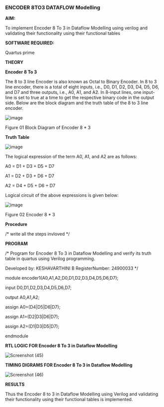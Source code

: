 ### ENCODER 8TO3 DATAFLOW Modelling

**AIM:**

To implement  Encoder 8 To 3 in Dataflow Modelling using verilog and validating their functionality using their functional tables

**SOFTWARE REQUIRED:**

Quartus prime

**THEORY**

**Encoder 8 To 3**

The 8 to 3 line Encoder is also known as Octal to Binary Encoder. In 8 to 3 line encoder, there is a total of eight inputs, i.e., D0, D1, D2, D3, D4, D5, D6, and D7 and three outputs, i.e., A0, A1, and A2. In 8-input lines, one input-line is set to true at a time to get the respective binary code in the output side. Below are the block diagram and the truth table of the 8 to 3 line encoder.

![image](https://github.com/naavaneetha/ENCODER8TO3DATAFLOW/assets/154305477/0bc242c1-eb9e-4c47-afe5-30428470efc3)

Figure 01  Block Diagram of Encoder 8 * 3

**Truth Table**

![image](https://github.com/naavaneetha/ENCODER8TO3DATAFLOW/assets/154305477/35496b14-ae6e-4cd1-9abd-d6736b576575)

The logical expression of the term A0, A1, and A2 are as follows:

A0 = D1 + D3 + D5 + D7

A1 = D2 + D3 + D6 + D7

A2 = D4 + D5 + D6 + D7

Logical circuit of the above expressions is given below:

![image](https://github.com/naavaneetha/ENCODER8TO3DATAFLOW/assets/154305477/95acaee6-c873-4c75-89eb-ef09fb158053)

Figure 02  Encoder 8 * 3

**Procedure**

/* write all the steps invloved */

**PROGRAM**

/* Program for Encoder 8 To 3 in Dataflow Modelling and verify its truth table in quartus using Verilog programming. 

Developed by: KESHAVARTHINI B  RegisterNumber: 24900033
*/


module encoder1(A0,A1,A2,D0,D1,D2,D3,D4,D5,D6,D7);

input D0,D1,D2,D3,D4,D5,D6,D7;

output A0,A1,A2;

assign A0=(D4|D5|D6|D7);

assign A1=(D2|D3|D6|D7);

assign A2=(D1|D3|D5|D7);

endmodule


**RTL LOGIC FOR Encoder 8 To 3 in Dataflow Modelling**


![Screenshot (45)](https://github.com/user-attachments/assets/19dc4885-58b0-4df9-9f54-3c6ff726a296)


**TIMING DIGRAMS FOR Encoder 8 To 3 in Dataflow Modelling**


![Screenshot (46)](https://github.com/user-attachments/assets/519c376e-02ec-42d1-b96b-6e969053b9da)

**RESULTS**

Thus the Encoder 8 to 3 in Dataflow Modelling using Verilog and validating their functionality using their functional tables is implemented.



